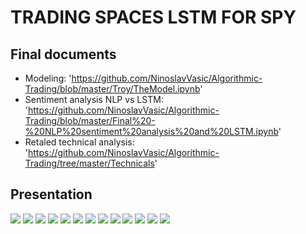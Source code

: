 
# TRADING SPACES LSTM FOR SPY

## Final documents

* Modeling: 'https://github.com/NinoslavVasic/Algorithmic-Trading/blob/master/Troy/TheModel.ipynb'
* Sentiment analysis NLP vs LSTM: 'https://github.com/NinoslavVasic/Algorithmic-Trading/blob/master/Final%20-%20NLP%20sentiment%20analysis%20and%20LSTM.ipynb'
* Retaled technical analysis: 'https://github.com/NinoslavVasic/Algorithmic-Trading/tree/master/Technicals'


## Presentation


![](https://github.com/NinoslavVasic/Columbia_Engineering_bootcamp-lesson2/blob/master/Trading%20Spaces%20LTSM%20for%20SPY/Slide1.PNG)
![](https://github.com/NinoslavVasic/Columbia_Engineering_bootcamp-lesson2/blob/master/Trading%20Spaces%20LTSM%20for%20SPY/Slide2.PNG)
![](https://github.com/NinoslavVasic/Columbia_Engineering_bootcamp-lesson2/blob/master/Trading%20Spaces%20LTSM%20for%20SPY/Slide3.PNG)
![](https://github.com/NinoslavVasic/Columbia_Engineering_bootcamp-lesson2/blob/master/Trading%20Spaces%20LTSM%20for%20SPY/Slide4.PNG)
![](https://github.com/NinoslavVasic/Columbia_Engineering_bootcamp-lesson2/blob/master/Trading%20Spaces%20LTSM%20for%20SPY/Slide5.PNG)
![](https://github.com/NinoslavVasic/Columbia_Engineering_bootcamp-lesson2/blob/master/Trading%20Spaces%20LTSM%20for%20SPY/Slide6.PNG)
![](https://github.com/NinoslavVasic/Columbia_Engineering_bootcamp-lesson2/blob/master/Trading%20Spaces%20LTSM%20for%20SPY/Slide7.PNG)
![](https://github.com/NinoslavVasic/Columbia_Engineering_bootcamp-lesson2/blob/master/Trading%20Spaces%20LTSM%20for%20SPY/Slide8.PNG)
![](https://github.com/NinoslavVasic/Columbia_Engineering_bootcamp-lesson2/blob/master/Trading%20Spaces%20LTSM%20for%20SPY/Slide9.PNG)
![](https://github.com/NinoslavVasic/Columbia_Engineering_bootcamp-lesson2/blob/master/Trading%20Spaces%20LTSM%20for%20SPY/Slide10.PNG)
![](https://github.com/NinoslavVasic/Columbia_Engineering_bootcamp-lesson2/blob/master/Trading%20Spaces%20LTSM%20for%20SPY/Slide11.PNG)
![](https://github.com/NinoslavVasic/Columbia_Engineering_bootcamp-lesson2/blob/master/Trading%20Spaces%20LTSM%20for%20SPY/Slide12.PNG)
![](https://github.com/NinoslavVasic/Columbia_Engineering_bootcamp-lesson2/blob/master/Trading%20Spaces%20LTSM%20for%20SPY/Slide13.PNG)
